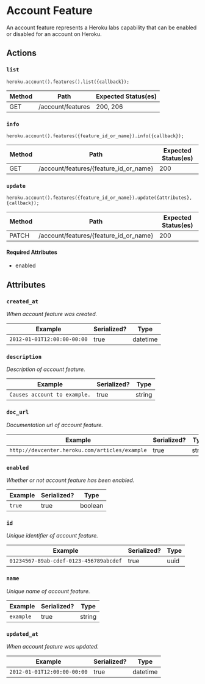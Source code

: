 # Account Feature

An account feature represents a Heroku labs capability that can be enabled or disabled for an account on Heroku.

## Actions

### `list`

`heroku.account().features().list({callback});`

Method | Path | Expected Status(es)
--- | --- | ---
GET | /account/features | 200, 206

### `info`

`heroku.account().features({feature_id_or_name}).info({callback});`

Method | Path | Expected Status(es)
--- | --- | ---
GET | /account/features/{feature_id_or_name} | 200

### `update`

`heroku.account().features({feature_id_or_name}).update({attributes}, {callback});`

Method | Path | Expected Status(es)
--- | --- | ---
PATCH | /account/features/{feature_id_or_name} | 200


#### Required Attributes

- enabled

## Attributes

### `created_at`

*When account feature was created.*

Example | Serialized? | Type
--- | --- | ---
`2012-01-01T12:00:00-00:00` | true | datetime

### `description`

*Description of account feature.*

Example | Serialized? | Type
--- | --- | ---
`Causes account to example.` | true | string

### `doc_url`

*Documentation url of account feature.*

Example | Serialized? | Type
--- | --- | ---
`http://devcenter.heroku.com/articles/example` | true | string

### `enabled`

*Whether or not account feature has been enabled.*

Example | Serialized? | Type
--- | --- | ---
`true` | true | boolean

### `id`

*Unique identifier of account feature.*

Example | Serialized? | Type
--- | --- | ---
`01234567-89ab-cdef-0123-456789abcdef` | true | uuid

### `name`

*Unique name of account feature.*

Example | Serialized? | Type
--- | --- | ---
`example` | true | string

### `updated_at`

*When account feature was updated.*

Example | Serialized? | Type
--- | --- | ---
`2012-01-01T12:00:00-00:00` | true | datetime

